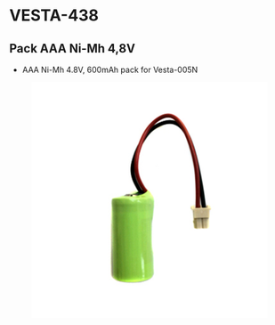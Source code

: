 # VESTA-438

## Pack AAA Ni-Mh 4,8V

* AAA Ni-Mh 4.8V, 600mAh pack for Vesta-005N

<figure><img src=".gitbook/assets/image (6) (1) (1) (1) (1) (1) (1) (1) (1) (1) (1).png" alt=""><figcaption></figcaption></figure>

